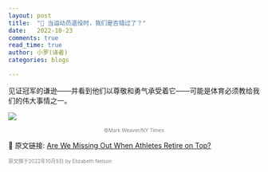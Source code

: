```yaml
---
layout: post
title:  "📔 当运动员退役时，我们是否错过了？"
date:   2022-10-23
comments: true
read_time: true
author: 小罗(译者)
categories: blogs

---
```

见证冠军的谦逊——并看到他们以尊敬和勇气承受着它——可能是体育必须教给我们的伟大事情之一。

![](https://static01.nyt.com/images/2022/10/23/magazine/23mag-screenland/23mag-screenland-superJumbo-v2.jpg?quality=75&auto=webp)
<font color=grey size="1"><div align=center> ©Mark Weaver/NY Times</div></font>

🔗 原文链接: [Are We Missing Out When Athletes Retire on Top?](https://www.nytimes.com/2022/10/19/magazine/roger-federer-serena-williams-retire.html)

<font color=grey size ="1">原文撰于2022年10月9日 by Elizabeth Nelson</font>
